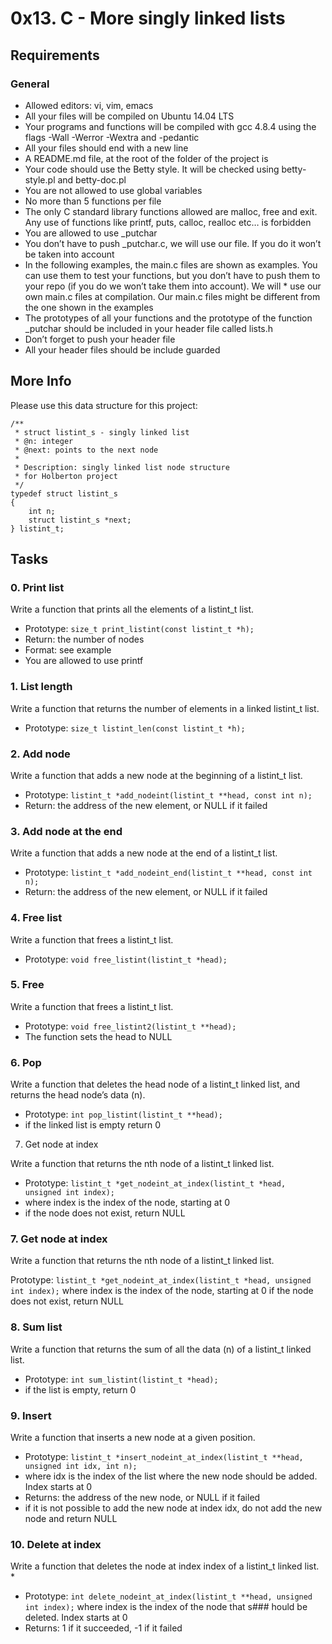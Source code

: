 # 0x13. C - More singly linked lists

## Requirements
### General
* Allowed editors: vi, vim, emacs
* All your files will be compiled on Ubuntu 14.04 LTS
* Your programs and functions will be compiled with gcc 4.8.4 using the flags -Wall -Werror -Wextra and -pedantic
* All your files should end with a new line
* A README.md file, at the root of the folder of the project is 
* Your code should use the Betty style. It will be checked using betty-style.pl and betty-doc.pl
* You are not allowed to use global variables
* No more than 5 functions per file
* The only C standard library functions allowed are malloc, free and exit. Any use of functions like printf, puts, calloc, realloc etc… is forbidden
* You are allowed to use _putchar
* You don’t have to push _putchar.c, we will use our file. If you do it won’t be taken into account
* In the following examples, the main.c files are shown as examples. You can use them to test your functions, but you don’t have to push them to your repo (if you do we won’t take them into account). We will * use our own main.c files at compilation. Our main.c files might be different from the one shown in the examples
* The prototypes of all your functions and the prototype of the function _putchar should be included in your header file called lists.h
* Don’t forget to push your header file
* All your header files should be include guarded
## More Info
Please use this data structure for this project:
```
/**
 * struct listint_s - singly linked list
 * @n: integer
 * @next: points to the next node
 *
 * Description: singly linked list node structure
 * for Holberton project
 */
typedef struct listint_s
{
    int n;
    struct listint_s *next;
} listint_t;
```
## Tasks
### 0. Print list

Write a function that prints all the elements of a listint_t list.

* Prototype: ```size_t print_listint(const listint_t *h);```
* Return: the number of nodes
* Format: see example
* You are allowed to use printf

 
### 1. List length

Write a function that returns the number of elements in a linked listint_t list.

* Prototype: ```size_t listint_len(const listint_t *h);```

 
### 2. Add node

Write a function that adds a new node at the beginning of a listint_t list.

* Prototype: ```listint_t *add_nodeint(listint_t **head, const int n);```
* Return: the address of the new element, or NULL if it failed

 
### 3. Add node at the end

Write a function that adds a new node at the end of a listint_t list.

* Prototype: ```listint_t *add_nodeint_end(listint_t **head, const int n);```
* Return: the address of the new element, or NULL if it failed
 
### 4. Free list

Write a function that frees a listint_t list.

* Prototype: ```void free_listint(listint_t *head);```
 
### 5. Free

Write a function that frees a listint_t list.

* Prototype: ```void free_listint2(listint_t **head);```
* The function sets the head to NULL

### 6. Pop

Write a function that deletes the head node of a listint_t linked list, and returns the head node’s data (n).

* Prototype: ```int pop_listint(listint_t **head);```
* if the linked list is empty return 0
 
7. Get node at index

Write a function that returns the nth node of a listint_t linked list.
* Prototype: ```listint_t *get_nodeint_at_index(listint_t *head, unsigned int index);```
* where index is the index of the node, starting at 0
* if the node does not exist, return NULL

### 7. Get node at index

Write a function that returns the nth node of a listint_t linked list.

Prototype: ```listint_t *get_nodeint_at_index(listint_t *head, unsigned int index);```
where index is the index of the node, starting at 0
if the node does not exist, return NULL
 
### 8. Sum list

Write a function that returns the sum of all the data (n) of a listint_t linked list.
* Prototype: ```int sum_listint(listint_t *head);```
* if the list is empty, return 0

### 9. Insert

Write a function that inserts a new node at a given position.
* Prototype: ```listint_t *insert_nodeint_at_index(listint_t **head, unsigned int idx, int n);```
* where idx is the index of the list where the new node should be added. Index starts at 0
* Returns: the address of the new node, or NULL if it failed
* if it is not possible to add the new node at index idx, do not add the new node and return NULL

### 10. Delete at index

Write a function that deletes the node at index index of a listint_t linked list.
* 
* Prototype: ```int delete_nodeint_at_index(listint_t **head, unsigned int index);```
where index is the index of the node that s### hould be deleted. Index starts at 0
* Returns: 1 if it succeeded, -1 if it failed